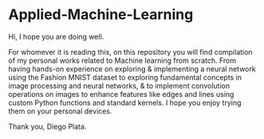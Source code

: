 # Applied-Machine-Learning

Hi, I hope you are doing well.

For whomever it is reading this, on this repository you will find compilation of my personal works related to Machine learning from scratch. 
From having hands-on experience on exploring & implementing a neural network using the Fashion MNIST dataset to exploring fundamental concepts
in image processing and neural networks, & to implement convolution operations on images to enhance features like edges and lines using custom
Python functions and standard kernels. I hope you enjoy trying them on your personal devices. 

Thank you, 
Diego Plata.
